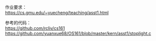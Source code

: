 作业要求：  
https://cs.gmu.edu/~yuecheng/teaching/asst1.html 

参考的代码：  
https://github.com/rcliv/cs161
https://github.com/yuanxue68/OS161/blob/master/kern/asst1/stoplight.c